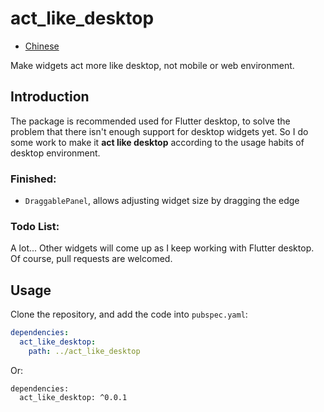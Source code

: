 # act_like_desktop

- [Chinese](README_zh.md)

Make widgets act more like desktop, not mobile or web environment.


## Introduction

The package is recommended used for Flutter desktop, to solve the problem that there isn't enough support for desktop widgets yet.
So I do some work to make it **act like desktop** according to the usage habits of desktop environment.

### Finished:

- ```DraggablePanel```, allows adjusting widget size by dragging the edge

### Todo List:

A lot... Other widgets will come up as I keep working with Flutter desktop. Of course, pull requests are welcomed. 



## Usage

Clone the repository, and add the code into ```pubspec.yaml```:

```yaml
dependencies:
  act_like_desktop:
    path: ../act_like_desktop
```

Or:

```
dependencies:
  act_like_desktop: ^0.0.1
```

